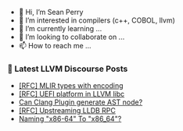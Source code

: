 - 👋 Hi, I’m Sean Perry
- 👀 I’m interested in compilers (c++, COBOL, llvm)
- 🌱 I’m currently learning ...
- 💞️ I’m looking to collaborate on ...
- 📫 How to reach me ...

<!---
s66perry/s66perry is a ✨ special ✨ repository because its `README.md` (this file) appears on your GitHub profile.
You can click the Preview link to take a look at your changes.
--->
### 📕 Latest LLVM Discourse Posts

<!-- DISCOURSE-LLVM:START -->
- [[RFC] MLIR types with encoding](https://discourse.llvm.org/t/rfc-mlir-types-with-encoding/80189?page=2#post_37)
- [[RFC] UEFI platform in LLVM libc](https://discourse.llvm.org/t/rfc-uefi-platform-in-llvm-libc/85729#post_2)
- [Can Clang Plugin generate AST node?](https://discourse.llvm.org/t/can-clang-plugin-generate-ast-node/85812#post_3)
- [[RFC] Upstreaming LLDB RPC](https://discourse.llvm.org/t/rfc-upstreaming-lldb-rpc/85804#post_7)
- [Naming &quot;x86-64&quot; To &quot;x86_64&quot;?](https://discourse.llvm.org/t/naming-x86-64-to-x86-64/85818#post_1)
<!-- DISCOURSE-LLVM:END -->
